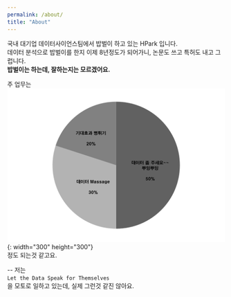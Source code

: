 ```yaml
---
permalink: /about/
title: "About"
---
```


국내 대기업 데이터사이언스팀에서 밥벌이 하고 있는 HPark 입니다.  
데이터 분석으로 밥벌이를 한지 이제 8년정도가 되어가니, 논문도 쓰고 특허도 내고 그럽니다.  
**밥벌이는 하는데, 잘하는지는 모르겠어요.**

주 업무는  
![주 업무](/images/about.png){: width="300" height="300"}  
정도 되는것 같고요.

--
저는  
`Let the Data Speak for Themselves`  
을 모토로 일하고 있는데, 실제 그런것 같진 않아요.
